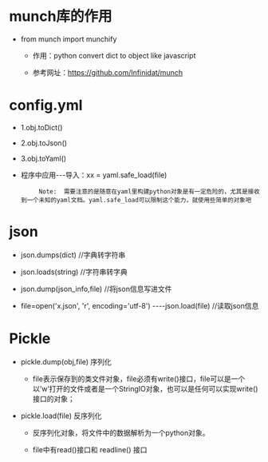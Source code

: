 # munch库的作用

  +  from munch import munchify

       +  作用：python convert dict to object like javascript
       
       + 参考网址：https://github.com/Infinidat/munch

# config.yml
    
 + 1.obj.toDict()
 
 + 2.obj.toJson()
 
 + 3.obj.toYaml()
 
 + 程序中应用---导入：xx = yaml.safe_load(file)
 
            Note:  需要注意的是随意在yaml里构建python对象是有一定危险的，尤其是接收到一个未知的yaml文档。yaml.safe_load可以限制这个能力，就使用些简单的对象吧


# json

  +  json.dumps(dict)  //字典转字符串
  
  + json.loads(string) //字符串转字典
  
  + json.dump(json_info,file)   //将json信息写进文件
  
  + file=open('x.json', 'r', encoding='utf-8')
     ----json.load(file)    //读取json信息
     
# Pickle

   + pickle.dump(obj,file) 序列化
   
        + file表示保存到的类文件对象，file必须有write()接口，file可以是一个以’w’打开的文件或者是一个StringIO对象，也可以是任何可以实现write()接口的对象；
        
   + pickle.load(file) 反序列化
   
        + 反序列化对象，将文件中的数据解析为一个python对象。

        + file中有read()接口和 readline() 接口
